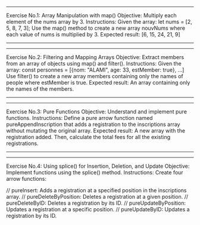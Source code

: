 ***
Exercise No.1: Array Manipulation with map()
Objective: Multiply each element of the nums array by 3.
Instructions: Given the array: let nums = [2, 5, 8, 7, 3]; Use the map() method to create a new array nouvNums where each value of nums is multiplied by 3.
Expected result: [6, 15, 24, 21, 9]
***
***
Exercise No.2: Filtering and Mapping Arrays
Objective: Extract members from an array of objects using map() and filter().
Instructions: Given the array: const personnes = [{nom: "ALAMI", age: 33, estMember: true}, ...] Use filter() to create a new array members containing only the names of people where estMember is true.
Expected result: An array containing only the names of the members.
***
***
Exercise No.3: Pure Functions
Objective: Understand and implement pure functions.
Instructions: Define a pure arrow function named pureAppendInscription that adds a registration to the inscriptions array without mutating the original array.
Expected result: A new array with the registration added.
Then, calculate the total fees for all the existing registrations.
***
***
Exercise No.4: Using splice() for Insertion, Deletion, and Update
Objective: Implement functions using the splice() method.
Instructions: Create four arrow functions:

// pureInsert: Adds a registration at a specified position in the inscriptions array.
// pureDeleteByPosition: Deletes a registration at a given position.
// pureDeleteByID: Deletes a registration by its ID.
// pureUpdateByPosition: Updates a registration at a specific position.
// pureUpdateByID: Updates a registration by its ID.
